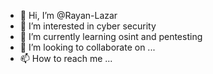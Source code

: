 - 👋 Hi, I’m @Rayan-Lazar
- 👀 I’m interested in cyber security
- 🌱 I’m currently learning osint and pentesting
- 💞️ I’m looking to collaborate on ...
- 📫 How to reach me ...

<!---
Rayan-Lazar/Rayan-Lazar is a ✨ special ✨ repository because its `README.md` (this file) appears on your GitHub profile.
You can click the Preview link to take a look at your changes.
--->
